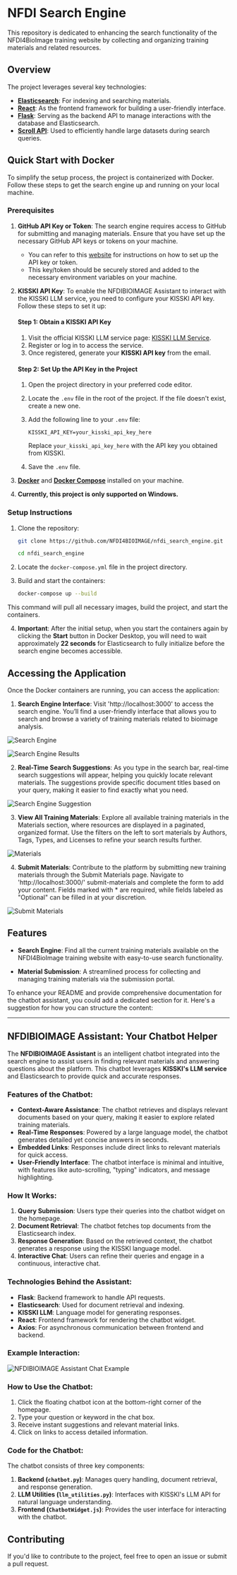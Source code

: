 # NFDI Search Engine

This repository is dedicated to enhancing the search functionality of the NFDI4BioImage training website by collecting and organizing training materials and related resources.

## Overview

The project leverages several key technologies:

- **[Elasticsearch](https://www.elastic.co/guide/en/elasticsearch/reference/current/index.html)**: For indexing and searching materials.
- **[React](https://react.dev/learn)**: As the frontend framework for building a user-friendly interface.
- **[Flask](https://flask.palletsprojects.com/en/latest/)**: Serving as the backend API to manage interactions with the database and Elasticsearch.
- **[Scroll API](https://www.elastic.co/guide/en/elasticsearch/reference/current/scroll-api.html)**: Used to efficiently handle large datasets during search queries.


## Quick Start with Docker

To simplify the setup process, the project is containerized with Docker. Follow these steps to get the search engine up and running on your local machine.

### Prerequisites

1. **GitHub API Key or Token**: The search engine requires access to GitHub for submitting and managing materials. Ensure that you have set up the necessary GitHub API keys or tokens on your machine.
   - You can refer to this [website](https://nfdi4bioimage.github.io/training/contributing/submit_app.html) for instructions on how to set up the API key or token.
   - This key/token should be securely stored and added to the necessary environment variables on your machine.

2. **KISSKI API Key**: To enable the NFDIBIOIMAGE Assistant to interact with the KISSKI LLM service, you need to configure your KISSKI API key. Follow these steps to set it up:

   #### Step 1: Obtain a KISSKI API Key
   1. Visit the official KISSKI LLM service page: [KISSKI LLM Service](https://services.kisski.de/services/en/?service=2-02-llm-service.json).
   2. Register or log in to access the service.
   3. Once registered, generate your **KISSKI API key** from the email.

   #### Step 2: Set Up the API Key in the Project
   1. Open the project directory in your preferred code editor.
   2. Locate the `.env` file in the root of the project. If the file doesn't exist, create a new one.
   3. Add the following line to your `.env` file:
      ```plaintext
      KISSKI_API_KEY=your_kisski_api_key_here
      ```
      Replace `your_kisski_api_key_here` with the API key you obtained from KISSKI.

   4. Save the `.env` file.

3. **[Docker](https://www.docker.com/)** and **[Docker Compose](https://docs.docker.com/compose/install/)** installed on your machine.

4. **Currently, this project is only supported on Windows.**

### Setup Instructions

1. Clone the repository:
   ```bash
   git clone https://github.com/NFDI4BIOIMAGE/nfdi_search_engine.git
   ```
   ```bash
   cd nfdi_search_engine
   ```

2. Locate the `docker-compose.yml` file in the project directory.

3. Build and start the containers:
   ```bash
   docker-compose up --build
   ```

This command will pull all necessary images, build the project, and start the containers.

4. **Important**: After the initial setup, when you start the containers again by clicking the **Start** button in Docker Desktop, you will need to wait approximately **22 seconds** for Elasticsearch to fully initialize before the search engine becomes accessible.


## Accessing the Application

Once the Docker containers are running, you can access the application:

1. **Search Engine Interface**: Visit 'http://localhost:3000' to access the search engine. You’ll find a user-friendly interface that allows you to search and browse a variety of training materials related to bioimage analysis.

  ![Search Engine](./images/search_engine.png)

  ![Search Engine Results](./images/search_results.png)

2. **Real-Time Search Suggestions**: As you type in the search bar, real-time search suggestions will appear, helping you quickly locate relevant materials. The suggestions provide specific document titles based on your query, making it easier to find exactly what you need.

  ![Search Engine Suggestion](./images/search_engine_2.png)

3. **View All Training Materials**: Explore all available training materials in the Materials section, where resources are displayed in a paginated, organized format. Use the filters on the left to sort materials by Authors, Tags, Types, and Licenses to refine your search results further.

  ![Materials](./images/materials.png)

4. **Submit Materials**: Contribute to the platform by submitting new training materials through the Submit Materials page. Navigate to 'http://localhost:3000/' submit-materials and complete the form to add your content. Fields marked with * are required, while fields labeled as "Optional" can be filled in at your discretion.

  ![Submit Materials](./images/submit_materials.png)


## Features

- **Search Engine**: Find all the current training materials available on the NFDI4BioImage training website with easy-to-use search functionality.
  

- **Material Submission**: A streamlined process for collecting and managing training materials via the submission portal.



To enhance your README and provide comprehensive documentation for the chatbot assistant, you could add a dedicated section for it. Here's a suggestion for how you can structure the content:

---

## NFDIBIOIMAGE Assistant: Your Chatbot Helper

The **NFDIBIOIMAGE Assistant** is an intelligent chatbot integrated into the search engine to assist users in finding relevant materials and answering questions about the platform. This chatbot leverages **KISSKI's LLM service** and Elasticsearch to provide quick and accurate responses.

### Features of the Chatbot:
- **Context-Aware Assistance**: The chatbot retrieves and displays relevant documents based on your query, making it easier to explore related training materials.
- **Real-Time Responses**: Powered by a large language model, the chatbot generates detailed yet concise answers in seconds.
- **Embedded Links**: Responses include direct links to relevant materials for quick access.
- **User-Friendly Interface**: The chatbot interface is minimal and intuitive, with features like auto-scrolling, "typing" indicators, and message highlighting.

### How It Works:
1. **Query Submission**: Users type their queries into the chatbot widget on the homepage.
2. **Document Retrieval**: The chatbot fetches top documents from the Elasticsearch index.
3. **Response Generation**: Based on the retrieved context, the chatbot generates a response using the KISSKI language model.
4. **Interactive Chat**: Users can refine their queries and engage in a continuous, interactive chat.

### Technologies Behind the Assistant:
- **Flask**: Backend framework to handle API requests.
- **Elasticsearch**: Used for document retrieval and indexing.
- **KISSKI LLM**: Language model for generating responses.
- **React**: Frontend framework for rendering the chatbot widget.
- **Axios**: For asynchronous communication between frontend and backend.

### Example Interaction:
![NFDIBIOIMAGE Assistant Chat Example](./images/nfdibioimage_assistant.png)

### How to Use the Chatbot:
1. Click the floating chatbot icon at the bottom-right corner of the homepage.
2. Type your question or keyword in the chat box.
3. Receive instant suggestions and relevant material links.
4. Click on links to access detailed information.

### Code for the Chatbot:
The chatbot consists of three key components:
1. **Backend (`chatbot.py`)**: Manages query handling, document retrieval, and response generation.
2. **LLM Utilities (`llm_utilities.py`)**: Interfaces with KISSKI's LLM API for natural language understanding.
3. **Frontend (`ChatbotWidget.js`)**: Provides the user interface for interacting with the chatbot.




## Contributing

If you'd like to contribute to the project, feel free to open an issue or submit a pull request.



